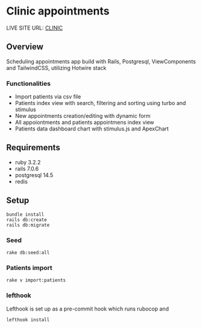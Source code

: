# Clinic appointments

LIVE SITE URL: [CLINIC](https://clinic-appointments.onrender.com/)

## Overview

Scheduling appointments app build with Rails, Postgresql, ViewComponents and TailwindCSS, utilizing Hotwire stack

### Functionalities

- Import patients via csv file
- Patients index view with search, filtering and sorting using turbo and stimulus
- New appointments creation/editing with dynamic form
- All appoiontments and patients appointmens index view
- Patients data dashboard chart with stimulus.js and ApexChart

## Requirements

- ruby 3.2.2
- rails 7.0.6
- postgresql 14.5
- redis

## Setup

```
bundle install
rails db:create
rails db:migrate
```

### Seed

```
rake db:seed:all
```

### Patients import

```
rake v import:patients
```

### lefthook

Lefthook is set up as a pre-commit hook which runs rubocop and

```
lefthook install
```
